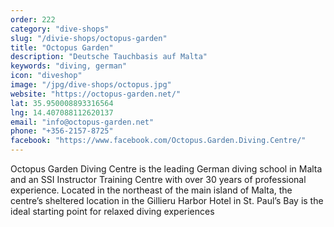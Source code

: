 ```yaml
---
order: 222
category: "dive-shops"
slug: "/divie-shops/octopus-garden"
title: "Octopus Garden"
description: "Deutsche Tauchbasis auf Malta"
keywords: "diving, german"
icon: "diveshop"
image: "/jpg/dive-shops/octopus.jpg"
website: "https://octopus-garden.net/"
lat: 35.950008893316564
lng: 14.407088112620137
email: "info@octopus-garden.net"
phone: "+356-2157-8725"
facebook: "https://www.facebook.com/Octopus.Garden.Diving.Centre/"
---
```

Octopus Garden Diving Centre is the leading German diving school in Malta and an SSI Instructor Training Centre with over 30 years of professional experience. Located in the northeast of the main island of Malta, the centre’s sheltered location in the Gillieru Harbor Hotel in St. Paul’s Bay is the ideal starting point for relaxed diving experiences